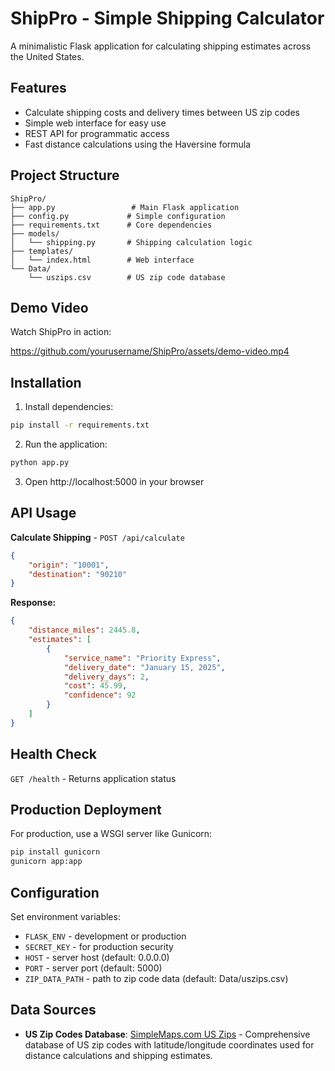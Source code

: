 # ShipPro - Simple Shipping Calculator

A minimalistic Flask application for calculating shipping estimates across the United States.

## Features

- Calculate shipping costs and delivery times between US zip codes
- Simple web interface for easy use
- REST API for programmatic access
- Fast distance calculations using the Haversine formula

## Project Structure

```
ShipPro/
├── app.py                 # Main Flask application
├── config.py             # Simple configuration
├── requirements.txt      # Core dependencies
├── models/
│   └── shipping.py       # Shipping calculation logic
├── templates/
│   └── index.html        # Web interface
└── Data/
    └── uszips.csv        # US zip code database
```
## Demo Video

Watch ShipPro in action:

https://github.com/yourusername/ShipPro/assets/demo-video.mp4

## Installation

1. Install dependencies:
```bash
pip install -r requirements.txt
```

2. Run the application:
```bash
python app.py
```

3. Open http://localhost:5000 in your browser

## API Usage

**Calculate Shipping** - `POST /api/calculate`

```json
{
    "origin": "10001",
    "destination": "90210"
}
```

**Response:**
```json
{
    "distance_miles": 2445.8,
    "estimates": [
        {
            "service_name": "Priority Express",
            "delivery_date": "January 15, 2025",
            "delivery_days": 2,
            "cost": 45.99,
            "confidence": 92
        }
    ]
}
```

## Health Check

`GET /health` - Returns application status

## Production Deployment

For production, use a WSGI server like Gunicorn:

```bash
pip install gunicorn
gunicorn app:app
```

## Configuration

Set environment variables:
- `FLASK_ENV` - development or production
- `SECRET_KEY` - for production security
- `HOST` - server host (default: 0.0.0.0)
- `PORT` - server port (default: 5000)
- `ZIP_DATA_PATH` - path to zip code data (default: Data/uszips.csv)

## Data Sources

- **US Zip Codes Database**: [SimpleMaps.com US Zips](https://simplemaps.com/data/us-zips) - Comprehensive database of US zip codes with latitude/longitude coordinates used for distance calculations and shipping estimates. 
